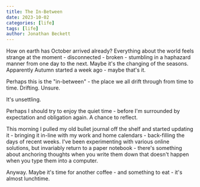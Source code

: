 ```yaml
---
title: The In-Between
date: 2023-10-02
categories: [life]
tags: [life]
author: Jonathan Beckett
---
```


How on earth has October arrived already? Everything about the world feels strange at the moment - disconnected - broken - stumbling in a haphazard manner from one day to the next. Maybe it's the changing of the seasons. Apparently Autumn started a week ago - maybe that's it.

Perhaps this is the "in-between" - the place we all drift through from time to time. Drifting. Unsure.

It's unsettling.

Perhaps I should try to enjoy the quiet time - before I'm surrounded by expectation and obligation again. A chance to reflect.

This morning I pulled my old bullet journal off the shelf and started updating it - bringing it in-line with my work and home calendars - back-filling the days of recent weeks. I've been experimenting with various online solutions, but invariably return to a paper notebook - there's something about anchoring thoughts when you write them down that doesn't happen when you type them into a computer.

Anyway. Maybe it's time for another coffee - and something to eat - it's almost lunchtime.